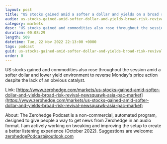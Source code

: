 ```yaml
---
layout: post
title: "US stocks gained amid a softer a dollar and yields on a broad risk revival - Newsquawk Asia-Pac Market Open"
audio: us-stocks-gained-amid-softer-dollar-and-yields-broad-risk-revival-newsquawk-asia-pac-market-0
category: markets
desc: "US stocks gained and commodities also rose throughout the session amid a softer dollar and lower yield environment to reverse Monday's price action despite the lack of an obvious catalyst."
duration: 00:08:29
length: 509
datetime: Tue, 22 Nov 2022 22:13:00 +0000
tags: podcast
guid: us-stocks-gained-amid-softer-dollar-and-yields-broad-risk-revival-newsquawk-asia-pac-market-0
order: 0
---
```

US stocks gained and commodities also rose throughout the session amid a softer dollar and lower yield environment to reverse Monday's price action despite the lack of an obvious catalyst.

Link: [https://www.zerohedge.com/markets/us-stocks-gained-amid-softer-dollar-and-yields-broad-risk-revival-newsquawk-asia-pac-market](https://www.zerohedge.com/markets/us-stocks-gained-amid-softer-dollar-and-yields-broad-risk-revival-newsquawk-asia-pac-market)

About: The Zerohedge Podcast is a non-commercial, automated program, designed to give people a way to get news from Zerohedge in an audio format.  I am actively working on tweaking and improving the setup to create a better listening experience (October 2022).  Suggestions are welcome: [zerohedgePodcast@outlook.com](mailto:zerohedgePodcast@outlook.com)